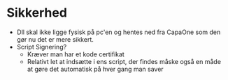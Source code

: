 # Sikkerhed

* Dll skal ikke ligge fysisk på pc'en og hentes ned fra CapaOne som den gør nu det er mere sikkert.
* Script Signering?
  * Kræver man har et kode certifikat
  * Relativt let at indsætte i ens script, der findes måske også en måde at gøre det automatisk på hver gang man saver
